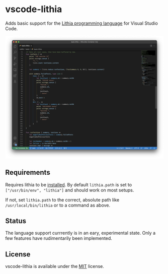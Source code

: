 # vscode-lithia

Adds basic support for the [Lithia programming language](https://github.com/vknabel/lithia) for Visual Studio Code.

![vscode screenshot with syntax highlighting](./resources/vscode_screenshot.png)

## Requirements

Requires lithia to be [installed](https://github.com/vknabel/lithia#installation).
By default `lithia.path` is set to `["/usr/bin/env", "lithia"]` and should work on most setups.

If not, set `lithia.path` to the correct, absolute path like `/usr/local/bin/lithia` or to a command as above.

## Status

The language support currrently is in an eary, experimental state. Only a few features have rudimentarily been implemented.

## License

vscode-lithia is available under the [MIT](./LICENSE) license.
